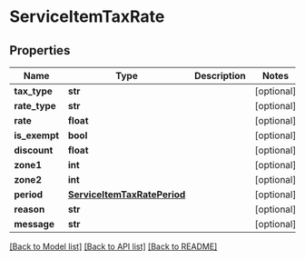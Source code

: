 # ServiceItemTaxRate

## Properties
Name | Type | Description | Notes
------------ | ------------- | ------------- | -------------
**tax_type** | **str** |  | [optional] 
**rate_type** | **str** |  | [optional] 
**rate** | **float** |  | [optional] 
**is_exempt** | **bool** |  | [optional] 
**discount** | **float** |  | [optional] 
**zone1** | **int** |  | [optional] 
**zone2** | **int** |  | [optional] 
**period** | [**ServiceItemTaxRatePeriod**](ServiceItemTaxRatePeriod.md) |  | [optional] 
**reason** | **str** |  | [optional] 
**message** | **str** |  | [optional] 

[[Back to Model list]](../README.md#documentation-for-models) [[Back to API list]](../README.md#documentation-for-api-endpoints) [[Back to README]](../README.md)


